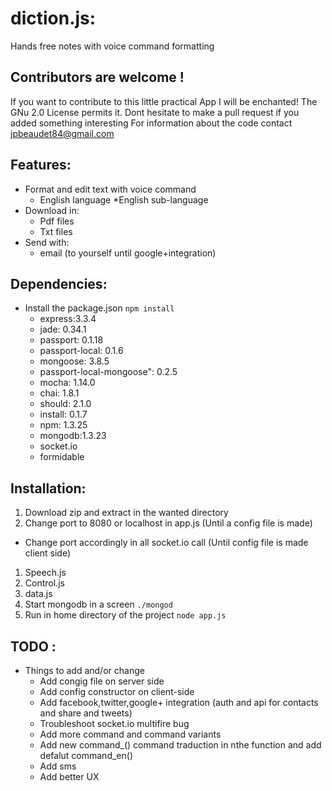 # diction.js:
Hands free notes with voice command formatting
## Contributors are welcome !
If you want to contribute to this little practical App I will be enchanted! The GNu 2.0 License permits it.
Dont hesitate to make a pull request if you added something interesting
For information about the code contact jpbeaudet84@gmail.com

## Features:
* Format and edit text with voice command
  *  English language
  *English sub-language
* Download in:
  * Pdf files
  * Txt files
* Send with:
  * email (to yourself until google+integration)

## Dependencies:
* Install the package.json `npm install`
  * express:3.3.4
  * jade: 0.34.1
  * passport: 0.1.18
  * passport-local: 0.1.6
  * mongoose: 3.8.5
  * passport-local-mongoose": 0.2.5 
  * mocha: 1.14.0
  * chai: 1.8.1
  * should: 2.1.0
  * install: 0.1.7
  * npm: 1.3.25
  * mongodb:1.3.23
  * socket.io
  * formidable

## Installation:
1. Download zip and extract in the wanted directory
2. Change port to 8080 or localhost in app.js (Until a config file is made)
  * Change port accordingly in all socket.io call (Until config file is made client side)
  1. Speech.js
  2. Control.js
  3. data.js 
3. Start mongodb in a screen `./mongod`
4. Run in home directory of the project `node app.js`
## TODO :
* Things to add and/or change
  * Add congig file on server side
  * Add config constructor on client-side
  * Add facebook,twitter,google+ integration (auth and api for contacts and share and tweets)
  * Troubleshoot socket.io multifire bug
  * Add more command and command variants
  * Add new command_<language>() command traduction in nthe function and add defalut command_en()
  * Add sms
  * Add better UX

